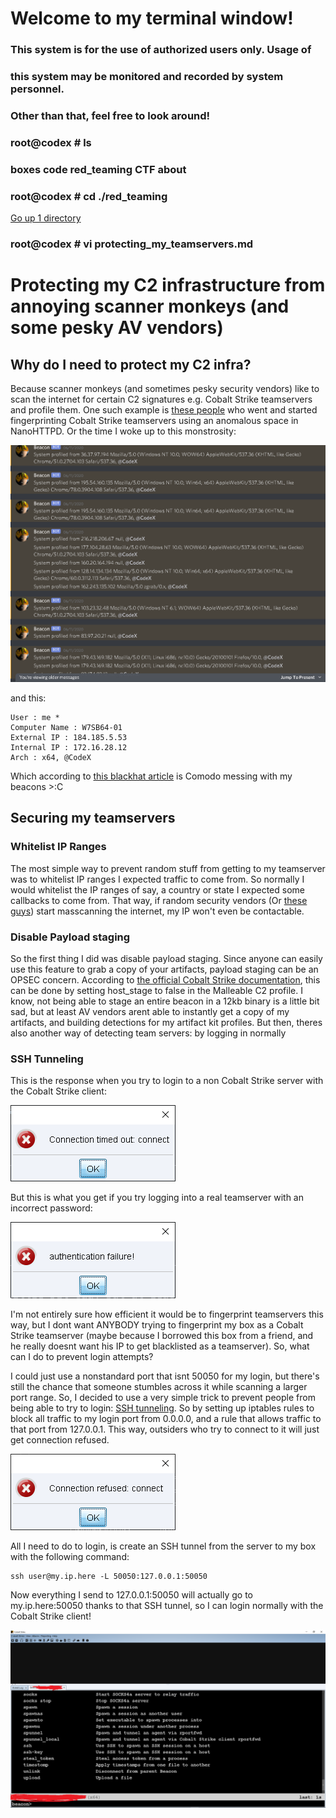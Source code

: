 # Welcome to my terminal window!                                                               
###  This system is for the use of authorized users only.  Usage of   
###  this system may be monitored and recorded by system personnel.                                                                   
###           Other than that, feel free to look around!  
### root@codex # ls
### boxes code red_teaming CTF about
### root@codex # cd ./red_teaming
[Go up 1 directory](../red_teaming.md)
### root@codex # vi protecting_my_teamservers.md
  
# Protecting my C2 infrastructure from annoying scanner monkeys (and some pesky AV vendors)
  
## Why do I need to protect my C2 infra?
 Because scanner monkeys (and sometimes pesky security vendors) like to scan the internet for certain C2 signatures e.g. Cobalt Strike teamservers and profile them. One such 
 example is [these people](https://blog.fox-it.com/2019/02/26/identifying-cobalt-strike-team-servers-in-the-wild/) who went and started fingerprinting Cobalt Strike teamservers
 using an anomalous space in NanoHTTPD. Or the time I woke up to this monstrosity:  
   
 ![sad](./protecting_my_teamservers_img/system_profilers.png)
    
and this:
```
User : me *
Computer Name : W7SB64-01
External IP : 184.185.5.53
Internal IP : 172.16.28.12
Arch : x64, @CodeX
```
Which according to [this blackhat article](https://www.blackhat.com/docs/us-17/thursday/us-17-Kotler-The-Adventures-Of-Av-And-The-Leaky-Sandbox-wp.pdf) is Comodo messing
with my beacons >:C
  
## Securing my teamservers
  
### Whitelist IP Ranges
The most simple way to prevent random stuff from getting to my teamserver was to whitelist IP ranges I expected traffic to come from. So normally I would whitelist the IP ranges of say, a country or state I expected some callbacks to come from. That way, if random security vendors (Or [these guys](https://www.youtube.com/watch?v=nX9JXI4l3-E)) start masscanning the internet, my IP won't even be contactable.
  
### Disable Payload staging
So the first thing I did was disable payload staging. Since anyone can easily use this feature to grab a copy of your artifacts, payload staging can be an OPSEC concern.
According to [the official Cobalt Strike documentation](https://www.cobaltstrike.com/help-malleable-c2), this can be done by setting host_stage to false in the Malleable C2 profile. I know, not being able to stage an
entire beacon in a 12kb binary is a little bit sad, but at least AV vendors arent able to instantly get a copy of my artifacts, and
building detections for my artifact kit profiles. But then, theres also another way of detecting team servers: by logging in normally  
  
  
### SSH Tunneling
This is the response when you try to login to a non Cobalt Strike server with the Cobalt Strike client:  
  
 ![sad](./protecting_my_teamservers_img/conn_failed.png)
   
But this is what you get if you try logging into a real teamserver with an incorrect password:  
  
 ![sad](./protecting_my_teamservers_img/wrong_pass.png)
   
 I'm not entirely sure how efficient it would be to fingerprint teamservers this way, but I dont want ANYBODY trying to fingerprint my box as a Cobalt Strike teamserver
 (maybe because I borrowed this box from a friend, and he really doesnt want his IP to get blacklisted as a teamserver). So, what can I do to prevent login attempts?
 
 I could just use a nonstandard port that isnt 50050 for my login, but there's still the chance that someone stumbles across it while scanning a larger port range. So,
 I decided to use a very simple trick to prevent people from being able to try to login: [SSH tunneling](https://www.ssh.com/academy/ssh/tunneling/example).
 So by setting up iptables rules to block all traffic to my login port from 0.0.0.0, and a rule that allows traffic to that port from 127.0.0.1. This way, outsiders who try
 to connect to it will just get connection refused.  
   
  ![sad](./protecting_my_teamservers_img/conn_refused.png)
 
 All I need to do to login, is create an SSH tunnel from the server to my box with the following command:  
 ```
 ssh user@my.ip.here -L 50050:127.0.0.1:50050
 ```
   
Now everything I send to 127.0.0.1:50050 will actually go to my.ip.here:50050 thanks to that SSH tunnel, so I can login normally with the Cobalt Strike client!  
   
  ![sad](./protecting_my_teamservers_img/connected.png)
